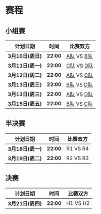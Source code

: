 # 赛程

## 小组赛

|计划日期|时间|比赛双方|
|--------|------|----|
|**3月10日(周日)** | **22:00** | [A队][ta] VS [B队][tb] |
|**3月11日(周一)** | **22:00** | [C队][tc] VS [D队][td] |
|**3月12日(周二)** | **22:00** | [A队][ta] VS [C队][tc] |
|**3月13日(周三)** | **22:00** | [B队][ta] VS [D队][td] |
|**3月13日(周三)** | **22:00** | [A队][ta] VS [D队][tb] |
|**3月15日(周五)** | **22:00** | [B队][ta] VS [C队][tb] |

## 半决赛

|计划日期|时间|比赛双方|
|--------|------|----|
|**3月18日(周一)** | **22:00** | R1 VS R4 |
|**3月19日(周二)** | **22:00** | R2 VS R3 |

## 决赛

|计划日期|时间|比赛双方|
|--------|------|----|
|**3月21日(周四)** | **22:00** | H1 VS H2 |

[ta]: teama.md
[tb]: teamb.md
[tc]: teamc.md
[td]: teamd.md
